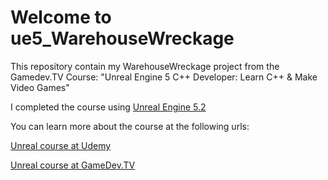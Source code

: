 # Welcome to ue5_WarehouseWreckage
This repository contain my WarehouseWreckage project from the Gamedev.TV Course:  "Unreal Engine 5 C++ Developer: Learn C++ &amp; Make Video Games"

I completed the course using [Unreal Engine 5.2](https://www.unrealengine.com/en-US)

You can learn more about the course at the following urls:

[Unreal course at Udemy](https://www.udemy.com/course/unrealcourse/)

[Unreal course at GameDev.TV](https://www.gamedev.tv/p/unreal-5-0-c-developer-learn-c-and-make-video-games)
